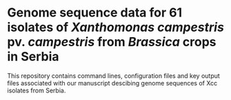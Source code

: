 # Genome sequence data for 61 isolates of _Xanthomonas campestris_ pv. _campestris_ from _Brassica_ crops in Serbia
This repository contains command lines, configuration files and key output files associated with our manuscript descibing genome sequences of Xcc isolates from Serbia.
